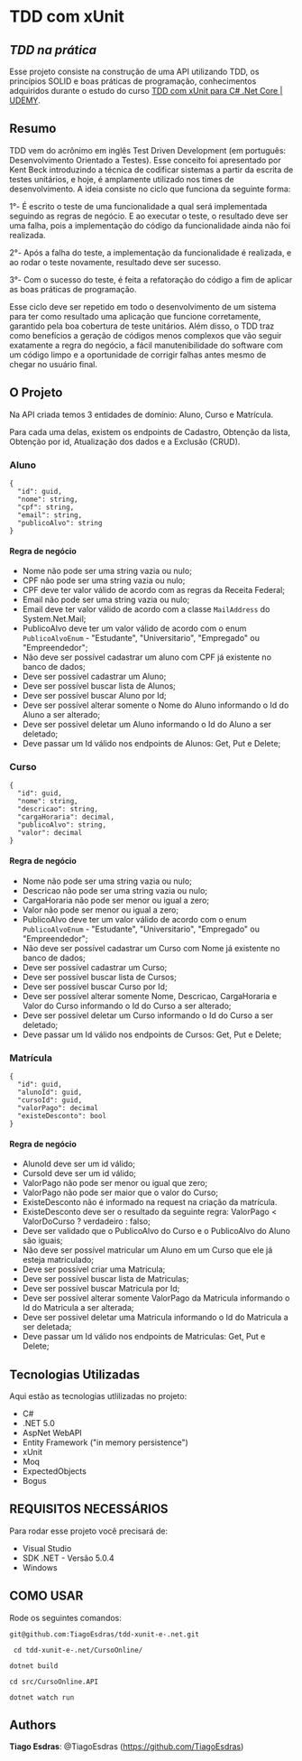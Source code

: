 # TDD com xUnit
## _TDD na prática_

Esse projeto consiste na construção de uma API utilizando TDD, os princípios SOLID e boas práticas de programação, conhecimentos adquiridos durante o estudo do curso [TDD com xUnit para C# .Net Core | UDEMY](https://www.udemy.com/course/automatizando-testes-para-sua-aplicacao).

## Resumo

TDD vem do acrônimo em inglês Test Driven Development (em português: Desenvolvimento Orientado a Testes). Esse conceito foi apresentado por Kent Beck introduzindo a técnica de codificar sistemas a partir da escrita de testes unitários, e hoje, é amplamente utilizado nos times de desenvolvimento. 
A ideia consiste no ciclo que funciona da seguinte forma:

1°- É escrito o teste de uma funcionalidade a qual será implementada seguindo as regras de negócio. E ao executar o teste, o resultado deve ser uma falha, pois a implementação do código da funcionalidade ainda não foi realizada.

2°- Após a falha do teste, a implementação da funcionalidade é realizada, e ao rodar o teste novamente, resultado deve ser sucesso.

3°- Com o sucesso do teste, é feita a refatoração do código a fim de aplicar as boas práticas de programação.

Esse ciclo deve ser repetido em todo o desenvolvimento de um sistema para ter como resultado uma aplicação que funcione corretamente, garantido pela boa cobertura de teste unitários. Além disso, o TDD traz como benefícios a geração de códigos menos complexos que vão seguir exatamente a regra do negócio,  a fácil manutenibilidade do software com um código limpo e a oportunidade de corrigir falhas antes mesmo de chegar no usuário final.

## O Projeto

Na API criada temos 3 entidades de domínio: Aluno, Curso e Matrícula.

Para cada uma delas, existem os endpoints de Cadastro, Obtenção da lista, Obtenção por id, Atualização dos dados e a Exclusão (CRUD).

### Aluno

```
{
  "id": guid,
  "nome": string,
  "cpf": string,
  "email": string,
  "publicoAlvo": string
}
```

#### Regra de negócio

* Nome não pode ser uma string vazia ou nulo;
* CPF não pode ser uma string vazia ou nulo;
* CPF deve ter valor válido de acordo com as regras da Receita Federal;
* Email não pode ser uma string vazia ou nulo;
* Email deve ter valor válido de acordo com a classe `MailAddress` do System.Net.Mail;
* PublicoAlvo deve ter um valor válido de acordo com o enum `PublicoAlvoEnum` - "Estudante", "Universitario", "Empregado" ou "Empreendedor";
* Não deve ser possível cadastrar um aluno com CPF já existente no banco de dados;
* Deve ser possível cadastrar um Aluno;
* Deve ser possível buscar lista de Alunos;
* Deve ser possível buscar Aluno por Id;
* Deve ser possível alterar somente o Nome do Aluno informando o Id do Aluno a ser alterado;
* Deve ser possivel deletar um Aluno informando o Id do Aluno a ser deletado;
* Deve passar um Id válido nos endpoints de Alunos: Get, Put e Delete;

### Curso

```
{
  "id": guid,
  "nome": string,
  "descricao": string,
  "cargaHoraria": decimal,
  "publicoAlvo": string,
  "valor": decimal
}
```

#### Regra de negócio

* Nome não pode ser uma string vazia ou nulo;
* Descricao não pode ser uma string vazia ou nulo;
* CargaHoraria não pode ser menor ou igual a zero;
* Valor não pode ser menor ou igual a zero;
* PublicoAlvo deve ter um valor válido de acordo com o enum `PublicoAlvoEnum` - "Estudante", "Universitario", "Empregado" ou "Empreendedor";
* Não deve ser possível cadastrar um Curso com Nome já existente no banco de dados;
* Deve ser possível cadastrar um Curso;
* Deve ser possível buscar lista de Cursos;
* Deve ser possível buscar Curso por Id;
* Deve ser possível alterar somente Nome, Descricao, CargaHoraria e Valor do Curso informando o Id do Curso a ser alterado;
* Deve ser possivel deletar um Curso informando o Id do Curso a ser deletado;
* Deve passar um Id válido nos endpoints de Cursos: Get, Put e Delete;

### Matrícula

```
{
  "id": guid,
  "alunoId": guid,
  "cursoId": guid,
  "valorPago": decimal
  "existeDesconto": bool
}
```

#### Regra de negócio

* AlunoId deve ser um id válido;
* CursoId deve ser um id válido;
* ValorPago não pode ser menor ou igual que zero;
* ValorPago não pode ser maior que o valor do Curso;
* ExisteDesconto não é informado na request na criação da matrícula.
* ExisteDesconto deve ser o resultado da seguinte regra: ValorPago < ValorDoCurso ? verdadeiro : falso;
* Deve ser validado que o PublicoAlvo do Curso e o PublicoAlvo do Aluno são iguais;
* Não deve ser possível matricular um Aluno em um Curso que ele já esteja matriculado;
* Deve ser possível criar uma Matricula;
* Deve ser possível buscar lista de Matriculas;
* Deve ser possível buscar Matricula por Id;
* Deve ser possível alterar somente ValorPago da Matricula informando o Id do Matricula a ser alterada;
* Deve ser possivel deletar uma Matricula informando o Id do Matricula a ser deletada;
* Deve passar um Id válido nos endpoints de Matriculas: Get, Put e Delete;

## Tecnologias Utilizadas

Aqui estão as tecnologias utlilizadas no projeto:

* C#
* .NET 5.0
* AspNet WebAPI
* Entity Framework ("in memory persistence")
* xUnit
* Moq
* ExpectedObjects
* Bogus

## REQUISITOS NECESSÁRIOS

Para rodar esse projeto você precisará de:

* Visual Studio 
* SDK .NET - Versão 5.0.4
* Windows 

## COMO USAR
Rode os seguintes comandos:

 ```
 git@github.com:TiagoEsdras/tdd-xunit-e-.net.git
```
```
 cd tdd-xunit-e-.net/CursoOnline/
```
 ```
 dotnet build
```
```
cd src/CursoOnline.API
```
```
dotnet watch run
```

## Authors
 
**Tiago Esdras**: @TiagoEsdras (https://github.com/TiagoEsdras)
 
